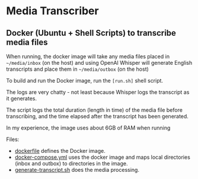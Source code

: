 # Media Transcriber
## Docker (Ubuntu + Shell Scripts) to transcribe media files

When running, the docker image will take any media files placed in `~/media/inbox` (on the host) and using OpenAI Whisper will generate English transcripts and place them in `~/media/outbox` (on the host)

To build and run the Docker image, run the `[run.sh]` shell script.

The logs are very chatty - not least because Whisper logs the transcript as it generates. 

The script logs the total duration (length in time) of the media file before transcribing, and the time elapsed after the transcript has been generated.

In my experience, the image uses about 6GB of RAM when running

Files:
- [dockerfile](./dockerfile) defines the Docker image.
- [docker-compose.yml](./docker-compose.yml) uses the docker image and maps local directories (inbox and outbox) to directories in the image.
- [generate-transcript.sh](./generate-transcript.sh) does the media processing.
